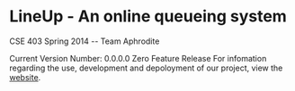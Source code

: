 LineUp - An online queueing system
==================

CSE 403 Spring 2014 -- Team Aphrodite



Current Version Number: 0.0.0.0 Zero Feature Release 
For infomation regarding the use, development and depoloyment of our project, view the [website](http://line-up-admin.github.io/CSE-403-Spring2014/).
